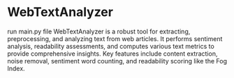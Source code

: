 # WebTextAnalyzer
run main.py file 
WebTextAnalyzer is a robust tool for extracting, preprocessing, and analyzing text from web articles. It performs sentiment analysis, readability assessments, and computes various text metrics to provide comprehensive insights. Key features include content extraction, noise removal, sentiment word counting, and readability scoring like the Fog Index.
